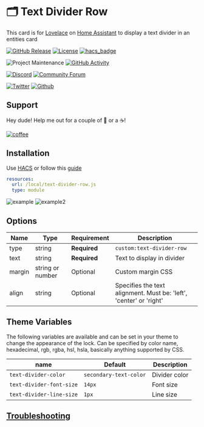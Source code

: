 # 🗂 Text Divider Row

This card is for [Lovelace](https://www.home-assistant.io/lovelace) on [Home Assistant](https://www.home-assistant.io/) to display a text divider in an entities card

[![GitHub Release][releases-shield]][releases]
[![License][license-shield]](LICENSE.md)
[![hacs_badge](https://img.shields.io/badge/HACS-Default-orange.svg?style=for-the-badge)](https://github.com/custom-components/hacs)

![Project Maintenance][maintenance-shield]
[![GitHub Activity][commits-shield]][commits]

[![Discord][discord-shield]][discord]
[![Community Forum][forum-shield]][forum]

[![Twitter][twitter]][twitter]
[![Github][github]][github]

## Support

Hey dude! Help me out for a couple of :beers: or a :coffee:!

[![coffee](https://www.buymeacoffee.com/assets/img/custom_images/black_img.png)](https://www.buymeacoffee.com/zJtVxUAgH)

## Installation

Use [HACS](https://hacs.xyz) or follow this [guide](https://github.com/thomasloven/hass-config/wiki/Lovelace-Plugins)

```yaml
resources:
  url: /local/text-divider-row.js
  type: module
```

![example](example.png)
![example2](example2.png)

## Options

| Name | Type   | Requirement  | Description                |
| ---- | ------ | ------------ | -------------------------- |
| type | string | **Required** | `custom:text-divider-row`  |
| text | string | **Required** | Text to display in divider |
| margin | string or number | Optional | Custom margin CSS |
| align | string | Optional | Specifies the text alignment. Must be: 'left', 'center' or 'right' |

## Theme Variables

The following variables are available and can be set in your theme to change the appearance of the lock.
Can be specified by color name, hexadecimal, rgb, rgba, hsl, hsla, basically anything supported by CSS.

| name                     | Default                | Description   |
| ------------------------ | ---------------------- | ------------- |
| `text-divider-color`     | `secondary-text-color` | Divider color |
| `text-divider-font-size` | `14px`                 | Font size     |
| `text-divider-line-size` | `1px`                  | Line size     |

## [Troubleshooting](https://github.com/thomasloven/hass-config/wiki/Lovelace-Plugins)

[commits-shield]: https://img.shields.io/github/commit-activity/y/iantrich/text-divider-row.svg?style=for-the-badge
[commits]: https://github.com/iantrich/text-divider-row/commits/master
[discord]: https://discord.gg/Qa5fW2R
[discord-shield]: https://img.shields.io/discord/330944238910963714.svg?style=for-the-badge
[forum-shield]: https://img.shields.io/badge/community-forum-brightgreen.svg?style=for-the-badge
[forum]: https://community.home-assistant.io/t/lovelace-text-divider-row/111301
[license-shield]: https://img.shields.io/github/license/iantrich/text-divider-row.svg?style=for-the-badge
[maintenance-shield]: https://img.shields.io/badge/maintainer-Ian%20Richardson%20%40iantrich-blue.svg?style=for-the-badge
[releases-shield]: https://img.shields.io/github/release/iantrich/text-divider-row.svg?style=for-the-badge
[releases]: https://github.com/iantrich/text-divider-row/releases
[twitter]: https://img.shields.io/twitter/follow/iantrich.svg?style=social
[github]: https://img.shields.io/github/followers/iantrich.svg?style=social
